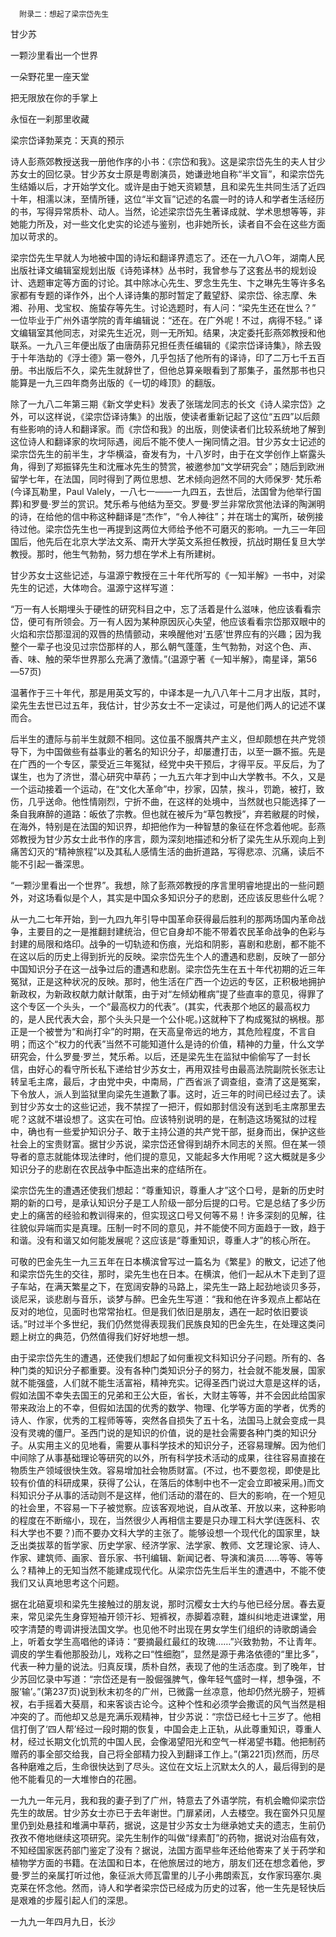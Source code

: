       附录二：想起了梁宗岱先生  

  甘少苏 

   一颗沙里看出一个世界 

   一朵野花里一座天堂 

   把无限放在你的手掌上 

   永恒在一刹那里收藏 

   梁宗岱译勃莱克：天真的预示 

   诗人彭燕郊教授送我一册他作序的小书：《宗岱和我》。这是梁宗岱先生的夫人甘少苏女士的回忆录。甘少苏女士原是粤剧演员，她谦逊地自称“半文盲”，和梁宗岱先生结婚以后，才开始学文化。或许是由于她天资颖慧，且和梁先生共同生活了近四十年，相濡以沫，至情所锺，这位“半文盲”记述的名震一时的诗人和学者生活经历的书，写得异常质朴、动人。当然，论述梁宗岱先生著译成就、学术思想等等，非她能力所及，对一些文化史实的论述与鉴别，也非她所长，读者自不会在这些方面加以苛求的。 

   梁宗岱先生早就人为地被中国的诗坛和翻译界遗忘了。还在一九八○年，湖南人民出版社译文编辑室规划出版《诗苑译林》丛书时，我曾参与了这套丛书的规划设计、选题审定等方面的讨论。其中除冰心先生、罗念生先生、卞之琳先生等许多名家都有专题的译作外，出个人译诗集的那时暂定了戴望舒、梁宗岱、徐志摩、朱湘、孙用、戈宝权、施蛰存等先生。讨论选题时，有人问：“梁先生还在世么？” 一位毕业于广州外语学院的青年编辑说：“还在。在广外呢！不过，病得不轻。” 译文编辑室其他同志，对梁先生近况，则一无所知。结果，决定委托彭燕郊教授和他联系。一九八三年便出版了由唐荫荪兄担任责任编辑的《梁宗岱译诗集》，除去毁于十年浩劫的《浮士德》第一卷外，几乎包括了他所有的译诗，印了二万七千五百册。书出版后不久，梁先生就辞世了，但他总算亲眼看到了那集子，虽然那书也只能算是一九三四年商务出版的《一切的峰顶》的翻版。 

   除了一九八二年第三期《新文学史料》发表了张瑞龙同志的长文《诗人梁宗岱》之外，可以这样说，《梁宗岱译诗集》的出版，使读者重新记起了这位“五四”以后颇有些影响的诗人和翻译家。而《宗岱和我》的出版，则使读者们比较系统地了解到这位诗人和翻译家的坎坷际遇，阅后不能不使人一掬同情之泪。甘少苏女士记述的梁宗岱先生的前半生，才华横溢，奋发有为，十八岁时，由于在文学创作上崭露头角，得到了郑振铎先生和沈雁冰先生的赞赏，被邀参加“文学研究会”；随后到欧洲留学七年，在法国，同时得到了两位思想、艺术倾向迥然不同的大师保罗· 梵乐希(今译瓦勒里，Paul Valely，一八七一——一九四五，去世后，法国曾为他举行国葬)和罗曼·罗兰的赏识。梵乐希与他结为至交。罗曼·罗兰非常欣赏他法译的陶渊明的诗，在给他的信中称这种翻译是“杰作”，“令人神往”；并在瑞士的寓所，破例接待过他。梁宗岱先生也一再提到这两位大师给予他不可磨灭的影响。一九三一年回国后，他先后在北京大学法文系、南开大学英文系担任教授，抗战时期任复旦大学教授。那时，他生气勃勃，努力想在学术上有所建树。 

   甘少苏女士这些记述，与温源宁教授在三十年代所写的《一知半解》一书中，对梁先生的记述，大体吻合。温源宁这样写道： 

   “万一有人长期埋头于硬性的研究科目之中，忘了活着是什么滋味，他应该看看宗岱，便可有所领会。万一有人因为某种原因灰心失望，他应该看看宗岱那双眼中的火焰和宗岱那湿润的双唇的热情颤动，来唤醒他对‘五感’世界应有的兴趣；因为我整个一辈子也没见过宗岱那样的人，那么朝气蓬蓬，生气勃勃，对这个色、声、香、味、触的荣华世界那么充满了激情。”(温源宁著《一知半解》，南星译，第56—57页) 

   温著作于三十年代，那是用英文写的，中译本是一九八八年十二月才出版，其时，梁先生去世已过五年，我估计，甘少苏女士不一定读过，可是他们两人的记述不谋而合。 

   后半生的遭际与前半生就颇不相同。这位虽不服膺共产主义，但却颇想在共产党领导下，为中国做些有益事业的著名的知识分子，却屡遭打击，以至一蹶不振。先是在广西的一个专区，蒙受近三年冤狱，经党中央干预后，才得平反。平反后，为了谋生，也为了济世，潜心研究中草药；一九五六年才到中山大学教书。不久，又是一个运动接着一个运动，在“文化大革命”中，抄家，囚禁，挨斗，罚跪，被打，致伤，几乎送命。他性情刚烈，宁折不曲，在这样的处境中，当然就也只能选择了一条自我麻醉的道路：皈依了宗教。但也就在被斥为“草包教授”，弃若敝屣的时候，在海外，特别是在法国的知识界，却把他作为一种智慧的象征在怀念着他呢。彭燕郊教授为甘少苏女士此书作的序言，颇为深刻地描述和分析了梁先生从乐观向上到痛苦幻灭的“精神旅程”以及其私人感情生活的曲折道路，写得悲凉、沉痛，读后不能不引起一番深思。 

   “一颗沙里看出一个世界”。我想，除了彭燕郊教授的序言里明睿地提出的一些问题外，对这场看似是个人，其实是中国众多知识分子的悲剧，还应该反思些什么呢？ 

   从一九二七年开始，到一九四九年引导中国革命获得最后胜利的那两场国内革命战争，主要目的之一是推翻封建统治，但它自身却不能不带着农民革命战争的色彩与封建的局限和烙印。战争的一切轨迹和伤痕，光焰和阴影，喜剧和悲剧，都不能不在这以后的历史上得到折光的反映。梁宗岱先生个人的遭遇和悲剧，反映了一部分中国知识分子在这一战争过后的遭遇和悲剧。梁宗岱先生在五十年代初期的近三年冤狱，正是这种状况的反映。那时，他生活在广西一个边远的专区，正积极地拥护新政权，为新政权献力献计献策，由于对“左倾幼稚病”提了些直率的意见，得罪了这个专区一个头头，一个“最高权力的代表”。(其实，代表那个地区的最高权力的，是人民代表大会，那个头头只是一个公仆呢。)这就种下了构成冤狱的祸根。那正是一个被誉为“和尚打伞”的时期，在天高皇帝远的地方，其危险程度，不言自明；而这个“权力的代表”当然不可能知道什么是诗的价值，精神的力量，什么文学研究会，什么罗曼·罗兰，梵乐希。以后，还是梁先生在监狱中偷偷写了一封长信，由好心的看守所长私下递给甘少苏女士，再用双挂号由最高法院副院长张志让转呈毛主席，最后，才由党中央，中南局，广西省派了调查组，查清了这是冤案，下令放人，派人到监狱里向梁先生道歉了事。这时，近三年的时间已经过去了。读到甘少苏女士的这些记述，我不禁捏了一把汗，假如那封信没有送到毛主席那里去呢？这就不堪设想了。这实在可怕。应该特别说明的是，在制造这场冤狱的过程中，确也有一些爱护知识分子、敢于主持公道的共产党干部，挺身而出，保护这些社会上的宝贵财富。据甘少苏说，梁宗岱还曾得到胡乔木同志的关照。但在某一领导者的意志就能体现法律时，他们提的意见，又能起多大作用呢？这大概就是多少知识分子的悲剧在农民战争中酝造出来的症结所在。 

   梁宗岱先生的遭遇还使我们想起：“尊重知识，尊重人才”这个口号，是新的历史时期的新的口号，是承认知识分子是工人阶级一部分后提的口号。它是总结了多少历史上的痛苦的经验和教训得来的，但实现这口号又何等不易！许多深刻的见解，往往貌似异端而实是真理。压制一时不同的意见，并不能使不同方面趋于一致，趋于和谐。没有和谐又如何能发展呢？这应该是“尊重知识，尊重人才”的核心所在。 

   可敬的巴金先生一九三五年在日本横滨曾写过一篇名为《繁星》的散文，记述了他和梁宗岱先生的交往，那时，梁先生也在日本。在横滨，他们一起从木下走到了逗子车站，在满天繁星之下，在宽阔安静的马路上，梁先生一路上起劲地谈贝多芬，谈尼采，谈悲剧与音乐，谈梦与醉。巴金先生写道：“我和他在许多观点上都站在反对的地位，见面时也常常抬杠。但是我们依旧是朋友，遇在一起时依旧要谈话。”时过半个多世纪，我们仍然觉得表现我们民族良知的巴金先生，在处理这类问题上树立的典范，仍然值得我们好好地想一想。 

   由于梁宗岱先生的遭遇，还使我们想起了如何重视文科知识分子问题。所有的、各种门类的知识分子都重要。没有各种门类知识分子的努力，社会就不能发展，国家就不能强盛，人们就不能生活富裕，精神充实。记得圣西门说过大意是这样的话，假如法国不幸失去国王的兄弟和王公大臣，省长，大财主等等，并不会因此给国家带来政治上的不幸，但假如法国的优秀的数学、物理、化学等方面的学者，优秀的诗人、作家，优秀的工程师等等，突然各自损失了五十名，法国马上就会变成一具没有灵魂的僵尸。圣西门说的是知识的价值，说的是社会需要各种门类的知识分子。从实用主义的见地看，需要从事科学技术的知识分子，还容易理解。因为他们中间除了从事基础理论等研究的以外，所有科学技术活动的成果，往往容易直接在物质生产领域很快生效。容易增加社会物质财富。(不过，也不要忽视，即使是比较有价值的科研成果，获得了公认，在落后的体制中也不一定会立即被采用。)而文科知识分子从事的活动则不是这样，他们活动的潜在的、巨大的影响，在一个短见的社会里，不容易一下子被觉察。应该客观地说，自从改革、开放以来，这种影响的程度在不断缩小，现在，当然很少人再相信主要是只办理工科大学(连医科、农科大学也不要？)而不要办文科大学的主张了。能够设想一个现代化的国家里，缺乏出类拔萃的哲学家、历史学家、经济学家、法学家、教师、文艺理论家、诗人、作家、建筑师、画家、音乐家、书刊编辑、新闻记者、导演和演员……等等、等等么？精神上的无知当然不能建成现代化。从梁宗岱先生后半生的遭遇中，不能不使我们又认真地思考这个问题。 

   据在北碚夏坝和梁先生接触过的朋友说，那时沉樱女士大约与他已经分居。春去夏来，常见梁先生身穿短袖开领汗衫、短裤衩，赤脚着凉鞋，雄纠纠地走进课堂，用咬字清楚的粤调讲授法国文学。也见他不时出现在男女学生们组织的诗歌朗诵会上，听着女学生高唱他的译诗：“要摘最红最红的玫瑰……”兴致勃勃，不让青年。调皮的学生看他那股劲儿，戏称之曰“性细胞”，显然是源于弗洛依德的“里比多”，代表一种力量的说法。归真反璞，质朴自然，表现了他的生活态度。到了晚年，甘少苏回忆录中写道：“宗岱还是有一股倔强脾气，像年轻气盛时一样，想争强，不服‘输’。”(第237页)说到秋末初冬的广州，已微露一丝凉意，他却仍然光膀子，短裤衩，右手摇着大葵扇，和来客谈古论今。这种个性和必须学会撒谎的风气当然是相冲突的了。而他却又总是充满乐观精神，甘少苏说：“宗岱已经七十三岁了。他相信打倒了‘四人帮’经过一段时期的恢复，中国会走上正轨，从此尊重知识，尊重人材，经过长期文化饥荒的中国人民，会像渴望阳光和空气一样渴望书籍。他把制药赠药的事全部交给我，自己将全部精力投入到翻译工作上。”(第221页)然而，历尽各种磨难之后，生命很快达到了尽头。这位在文坛上沉默太久的人，最后得到的是他不能看见的一大堆惨白的花圈。 

   一九九一年元月，我和我的妻子到了广州，特意去了外语学院，有机会瞻仰梁宗岱先生的故居。甘少苏女士亦已于去年谢世。门扉紧闭，人去楼空。我在窗外只见屋里仍到处悬挂和堆满中草药，据说，这是甘少苏女士为继承她丈夫的遗志，生前仍孜孜不倦地继续这项研究。梁先生制作的叫做“绿素酊”的药物，据说对治癌有效，不知经国家医药部门鉴定了没有？据说，法国方面早些年还给他寄来了关于药学和植物学方面的书籍。在法国和日本，在他旅居过的地方，朋友们还在想念着他，罗曼·罗兰的亲属打听过他，象征派大师瓦雷里的儿子小弗朗索瓦，女作家玛塞尔.奥克莱在怀念他。然而，诗人和学者梁宗岱已经成为历史的过客，他一生先是轻快后是艰难的步履引起人们的深思。 

   一九九一年四月九日，长沙 

